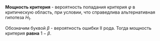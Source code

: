 **Мощность критерия** - вероятность попадания критерия $\varphi$ в критическую область, при условии, что справедлива альтернативная гипотеза $H_1$.

Обозначим буквой $\beta$ - вероятность ошибки II рода. Тогда мощность критерия **равна** $1-\beta$.